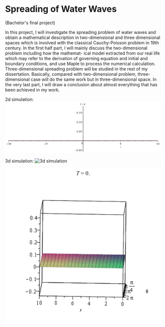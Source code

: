 # Spreading of Water Waves
(Bachelor's final project)

In this project, I will investigate the spreading problem of water waves and obtain a mathematical description in 
two-dimensional and three dimensional spaces which is involved with the classical Cauchy-Poisson problem in 19th century. 
In the first half part, I will mainly discuss the two-dimensional problem including how the mathemat- ical model extracted 
from our real life which may refer to the derivation of governing equation and initial and boundary conditions, and use Maple 
to process the numerical calculation. Three-dimensional spreading problem will be studied in the rest of my dissertation.
Basically, compared with two-dimensional problem, three-dimensional case will do the same work but in three-dimensional space. 
In the very last part, I will draw a conclusion about almost everything that has been achieved in my work.

2d simulation:
![2d simulation](https://github.com/lzdh/Spreading-of-Water-Waves/blob/master/2d-animation.gif)

3d simulation:
![3d simulation](https://github.com/lzdh/Spreading-of-Water-Waves/blob/master/3d-animation.gif)

<p align="center">
  <img src="https://github.com/lzdh/Spreading-of-Water-Waves/blob/master/3d-animation2.gif" width="600">
</p>
